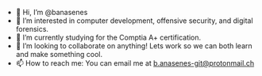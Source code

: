 - 👋 Hi, I’m @banasenes
- 👀 I’m interested in computer development, offensive security, and digital forensics.
- 🌱 I’m currently studying for the Comptia A+ certification.
- 💞️ I’m looking to collaborate on anything! Lets work so we can both learn and make something cool.
- 📫 How to reach me: You can email me at b.anasenes-git@protonmail.ch

<!---
banasenes/banasenes is a ✨ special ✨ repository because its `README.md` (this file) appears on your GitHub profile.
You can click the Preview link to take a look at your changes.
--->
